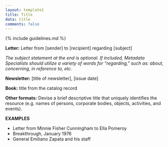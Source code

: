 ```yaml
---
layout: template1
title: Title
data: title
comments: false
---
```


{% include guidelines.md %}

__Letter:__ Letter from [sender] to [recipient] regarding [subject]

_The subject statement at the end is optional. If included, Metadata Specialists should utilize a variety of words for "regarding," such as: about, concerning, in reference to, etc._

__Newsletter:__ [title of newsletter], [issue date]

__Book:__ title from the catalog record

__Other formats:__ Devise a brief descriptive title that uniquely identifies the resource (e.g. names of persons, corporate bodies, objects, activities, and events).

__EXAMPLES__

- Letter from Minnie Fisher Cunningham to Ella Pomeroy
- Breakthrough, January 1976
- General Emiliano Zapata and his staff
